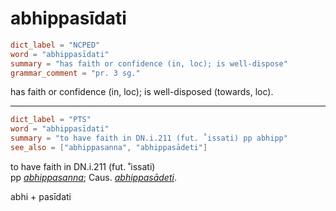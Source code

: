 # abhippasīdati

``` toml
dict_label = "NCPED"
word = "abhippasīdati"
summary = "has faith or confidence (in, loc); is well-dispose"
grammar_comment = "pr. 3 sg."
```

has faith or confidence (in, loc); is well\-disposed (towards, loc).

--------------------

``` toml
dict_label = "PTS"
word = "abhippasīdati"
summary = "to have faith in DN.i.211 (fut. ˚issati) pp abhipp"
see_also = ["abhippasanna", "abhippasādeti"]
```

to have faith in DN.i.211 (fut. ˚issati)  
pp *[abhippasanna](abhippasanna.md)*; Caus. *[abhippasādeti](abhippasādeti.md)*.

abhi \+ pasīdati

